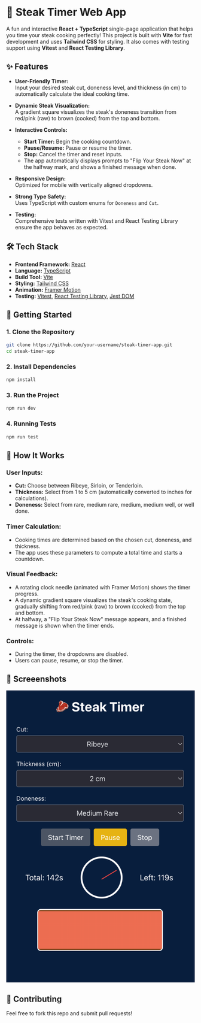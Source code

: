 # 🥩 Steak Timer Web App

A fun and interactive **React + TypeScript** single-page application that helps you time your steak cooking perfectly! This project is built with **Vite** for fast development and uses **Tailwind CSS** for styling. It also comes with testing support using **Vitest** and **React Testing Library**.

## ✨ Features

- **User-Friendly Timer:**  
  Input your desired steak cut, doneness level, and thickness (in cm) to automatically calculate the ideal cooking time.

- **Dynamic Steak Visualization:**  
  A gradient square visualizes the steak's doneness transition from red/pink (raw) to brown (cooked) from the top and bottom.

- **Interactive Controls:**  
  - **Start Timer:** Begin the cooking countdown.
  - **Pause/Resume:** Pause or resume the timer.
  - **Stop:** Cancel the timer and reset inputs.
  - The app automatically displays prompts to "Flip Your Steak Now" at the halfway mark, and shows a finished message when done.

- **Responsive Design:**  
  Optimized for mobile with vertically aligned dropdowns.

- **Strong Type Safety:**  
  Uses TypeScript with custom enums for `Doneness` and `Cut`.

- **Testing:**  
  Comprehensive tests written with Vitest and React Testing Library ensure the app behaves as expected.

## 🛠️ Tech Stack

- **Frontend Framework:** [React](https://reactjs.org/)  
- **Language:** [TypeScript](https://www.typescriptlang.org/)  
- **Build Tool:** [Vite](https://vitejs.dev/)  
- **Styling:** [Tailwind CSS](https://tailwindcss.com/)  
- **Animation:** [Framer Motion](https://www.framer.com/motion/)  
- **Testing:** [Vitest](https://vitest.dev/), [React Testing Library](https://testing-library.com/), [Jest DOM](https://github.com/testing-library/jest-dom)

## 🚀 Getting Started

### 1. Clone the Repository

```sh
git clone https://github.com/your-username/steak-timer-app.git
cd steak-timer-app
```

### 2️. Install Dependencies
```sh
npm install
```

### 3. Run the Project
```sh
npm run dev
```

### 4. Running Tests
```sh
npm run test
```

## 🎨 How It Works

### User Inputs:
- **Cut:** Choose between Ribeye, Sirloin, or Tenderloin.
- **Thickness:** Select from 1 to 5 cm (automatically converted to inches for calculations).
- **Doneness:** Select from rare, medium rare, medium, medium well, or well done.

### Timer Calculation:
- Cooking times are determined based on the chosen cut, doneness, and thickness.
- The app uses these parameters to compute a total time and starts a countdown.

### Visual Feedback:
- A rotating clock needle (animated with Framer Motion) shows the timer progress.
- A dynamic gradient square visualizes the steak's cooking state, gradually shifting from red/pink (raw) to brown (cooked) from the top and bottom.
- At halfway, a "Flip Your Steak Now" message appears, and a finished message is shown when the timer ends.

### Controls:
- During the timer, the dropdowns are disabled.
- Users can pause, resume, or stop the timer.

## 🔖 Screeenshots
![Steak Timer](https://github.com/davidimk/steak-timer/blob/main/src/assets/screenshot.png?raw=true)

## 🌟 Contributing
Feel free to fork this repo and submit pull requests!
